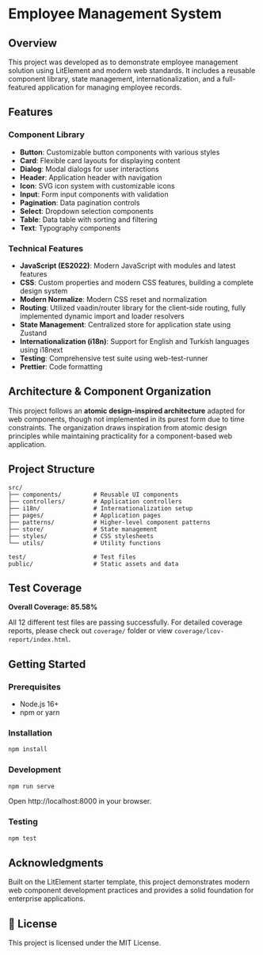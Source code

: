 # Employee Management System

## Overview

This project was developed as to demonstrate employee management solution using LitElement and modern web standards. It includes a reusable component library, state management, internationalization, and a full-featured application for managing employee records.

## Features

### Component Library

- **Button**: Customizable button components with various styles
- **Card**: Flexible card layouts for displaying content
- **Dialog**: Modal dialogs for user interactions
- **Header**: Application header with navigation
- **Icon**: SVG icon system with customizable icons
- **Input**: Form input components with validation
- **Pagination**: Data pagination controls
- **Select**: Dropdown selection components
- **Table**: Data table with sorting and filtering
- **Text**: Typography components

### Technical Features

- **JavaScript (ES2022)**: Modern JavaScript with modules and latest features
- **CSS**: Custom properties and modern CSS features, building a complete design system
- **Modern Normalize**: Modern CSS reset and normalization
- **Routing**: Utilized vaadin/router library for the client-side routing, fully implemented dynamic import and loader resolvers
- **State Management**: Centralized store for application state using Zustand
- **Internationalization (i18n)**: Support for English and Turkish languages using i18next
- **Testing**: Comprehensive test suite using web-test-runner
- **Prettier**: Code formatting

## Architecture & Component Organization

This project follows an **atomic design-inspired architecture** adapted for web components, though not implemented in its purest form due to time constraints. The organization draws inspiration from atomic design principles while maintaining practicality for a component-based web application.

## Project Structure

```
src/
├── components/         # Reusable UI components
├── controllers/        # Application controllers
├── i18n/               # Internationalization setup
├── pages/              # Application pages
├── patterns/           # Higher-level component patterns
├── store/              # State management
├── styles/             # CSS stylesheets
└── utils/              # Utility functions

test/                   # Test files
public/                 # Static assets and data
```

## Test Coverage

**Overall Coverage: 85.58%**

All 12 different test files are passing successfully. For detailed coverage reports, please check out `coverage/` folder or view `coverage/lcov-report/index.html`.

## Getting Started

### Prerequisites

- Node.js 16+
- npm or yarn

### Installation

```bash
npm install
```

### Development

```bash
npm run serve
```

Open http://localhost:8000 in your browser.

### Testing

```bash
npm test
```

## Acknowledgments

Built on the LitElement starter template, this project demonstrates modern web component development practices and provides a solid foundation for enterprise applications.

## 📄 License
This project is licensed under the MIT License.
